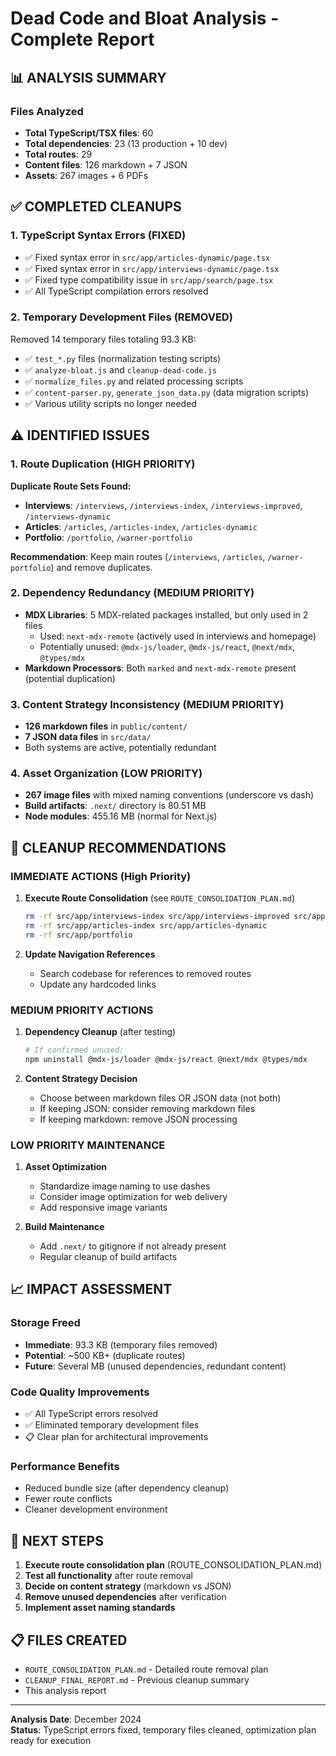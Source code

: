 # Dead Code and Bloat Analysis - Complete Report

## 📊 ANALYSIS SUMMARY

### Files Analyzed
- **Total TypeScript/TSX files**: 60
- **Total dependencies**: 23 (13 production + 10 dev)
- **Total routes**: 29
- **Content files**: 126 markdown + 7 JSON
- **Assets**: 267 images + 6 PDFs

## ✅ COMPLETED CLEANUPS

### 1. TypeScript Syntax Errors (FIXED)
- ✅ Fixed syntax error in `src/app/articles-dynamic/page.tsx`
- ✅ Fixed syntax error in `src/app/interviews-dynamic/page.tsx`  
- ✅ Fixed type compatibility issue in `src/app/search/page.tsx`
- ✅ All TypeScript compilation errors resolved

### 2. Temporary Development Files (REMOVED)
Removed 14 temporary files totaling 93.3 KB:
- ✅ `test_*.py` files (normalization testing scripts)
- ✅ `analyze-bloat.js` and `cleanup-dead-code.js`
- ✅ `normalize_files.py` and related processing scripts
- ✅ `content-parser.py`, `generate_json_data.py` (data migration scripts)
- ✅ Various utility scripts no longer needed

## ⚠️ IDENTIFIED ISSUES

### 1. Route Duplication (HIGH PRIORITY)
**Duplicate Route Sets Found:**
- **Interviews**: `/interviews`, `/interviews-index`, `/interviews-improved`, `/interviews-dynamic`
- **Articles**: `/articles`, `/articles-index`, `/articles-dynamic`
- **Portfolio**: `/portfolio`, `/warner-portfolio`

**Recommendation**: Keep main routes (`/interviews`, `/articles`, `/warner-portfolio`) and remove duplicates.

### 2. Dependency Redundancy (MEDIUM PRIORITY)
- **MDX Libraries**: 5 MDX-related packages installed, but only used in 2 files
  - Used: `next-mdx-remote` (actively used in interviews and homepage)
  - Potentially unused: `@mdx-js/loader`, `@mdx-js/react`, `@next/mdx`, `@types/mdx`
- **Markdown Processors**: Both `marked` and `next-mdx-remote` present (potential duplication)

### 3. Content Strategy Inconsistency (MEDIUM PRIORITY)
- **126 markdown files** in `public/content/`
- **7 JSON data files** in `src/data/`
- Both systems are active, potentially redundant

### 4. Asset Organization (LOW PRIORITY)
- **267 image files** with mixed naming conventions (underscore vs dash)
- **Build artifacts**: `.next/` directory is 80.51 MB
- **Node modules**: 455.16 MB (normal for Next.js)

## 🧹 CLEANUP RECOMMENDATIONS

### IMMEDIATE ACTIONS (High Priority)
1. **Execute Route Consolidation** (see `ROUTE_CONSOLIDATION_PLAN.md`)
   ```bash
   rm -rf src/app/interviews-index src/app/interviews-improved src/app/interviews-dynamic
   rm -rf src/app/articles-index src/app/articles-dynamic  
   rm -rf src/app/portfolio
   ```

2. **Update Navigation References**
   - Search codebase for references to removed routes
   - Update any hardcoded links

### MEDIUM PRIORITY ACTIONS
1. **Dependency Cleanup** (after testing)
   ```bash
   # If confirmed unused:
   npm uninstall @mdx-js/loader @mdx-js/react @next/mdx @types/mdx
   ```

2. **Content Strategy Decision**
   - Choose between markdown files OR JSON data (not both)
   - If keeping JSON: consider removing markdown files
   - If keeping markdown: remove JSON processing

### LOW PRIORITY MAINTENANCE
1. **Asset Optimization**
   - Standardize image naming to use dashes
   - Consider image optimization for web delivery
   - Add responsive image variants

2. **Build Maintenance**
   - Add `.next/` to gitignore if not already present
   - Regular cleanup of build artifacts

## 📈 IMPACT ASSESSMENT

### Storage Freed
- **Immediate**: 93.3 KB (temporary files removed)
- **Potential**: ~500 KB+ (duplicate routes)
- **Future**: Several MB (unused dependencies, redundant content)

### Code Quality Improvements
- ✅ All TypeScript errors resolved
- ✅ Eliminated temporary development files
- 📋 Clear plan for architectural improvements

### Performance Benefits
- Reduced bundle size (after dependency cleanup)
- Fewer route conflicts
- Cleaner development environment

## 🎯 NEXT STEPS

1. **Execute route consolidation plan** (ROUTE_CONSOLIDATION_PLAN.md)
2. **Test all functionality** after route removal
3. **Decide on content strategy** (markdown vs JSON)
4. **Remove unused dependencies** after verification
5. **Implement asset naming standards**

## 📋 FILES CREATED
- `ROUTE_CONSOLIDATION_PLAN.md` - Detailed route removal plan
- `CLEANUP_FINAL_REPORT.md` - Previous cleanup summary
- This analysis report

---
**Analysis Date**: December 2024  
**Status**: TypeScript errors fixed, temporary files cleaned, optimization plan ready for execution

